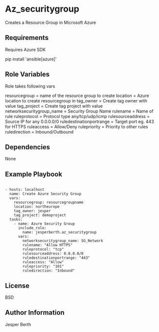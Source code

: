 Az_securitygroup
=========

Creates a Resource Group in Microsoft Azure

Requirements
------------

Requires Azure SDK 

pip install 'ansible[azure]'

Role Variables
--------------

Role takes following vars

resourcegroup = name of the resource group to create
location = Azure location to create resourcegroup in
tag_owner = Create tag owner with value
tag_project = Create tag project with value
networksecuritygroup_name = Security Group Name
rulename = Name of rule
ruleprotocol = Protocol type any/tcp/udp/icmp
rulesourceaddress = Source IP for any 0.0.0.0/0
ruledestinationportrange = Target port eg. 443 for HTTPS
ruleaccess = Allow/Deny
rulepriority = Priority to other rules
ruledirection = Inbound/Outbound

Dependencies
------------

None

Example Playbook
----------------

```ansible

- hosts: localhost
  name: Create Azure Security Group
  vars:
    resourcegroup: resourcegroupname
    location: northeurope
    tag_owner: jesper
    tag_project: demoproject
  tasks:
    - name: Azure Security Group
      include_role:
        name: jesperberth.az_securitygroup
      vars:
        networksecuritygroup_name: SG_Network
        rulename: "Allow HTTPS"
        ruleprotocol: "tcp"
        rulesourceaddress: 0.0.0.0/0
        ruledestinationportrange: "443"
        ruleaccess: "Allow"
        rulepriority: "101"
        ruledirection: "Inbound"
```

License
-------

BSD

Author Information
------------------

Jesper Berth